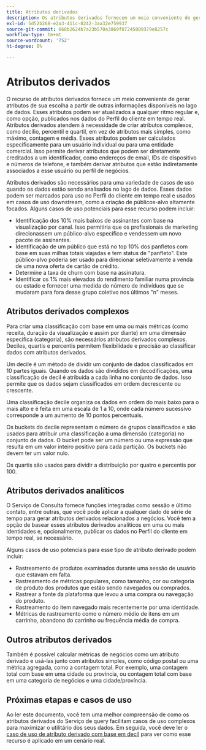 ```yaml
---
title: Atributos derivados
description: Os atributos derivados fornecem um meio conveniente de gerar atributos de sua escolha que podem ser atualizados a qualquer ritmo e publicados opcionalmente nos dados do Perfil do cliente em tempo real. Este documento fornece uma visão geral de como usar o Serviço de query para criar atributos derivados para usar com os dados do perfil.
exl-id: 5d52b268-e2a3-411c-8242-3aa32e759937
source-git-commit: 668b2624b7a23b570a3869f87245009379e8257c
workflow-type: tm+mt
source-wordcount: '752'
ht-degree: 0%

---
```


# Atributos derivados

O recurso de atributos derivados fornece um meio conveniente de gerar atributos de sua escolha a partir de outras informações disponíveis no lago de dados. Esses atributos podem ser atualizados a qualquer ritmo regular e, como opção, publicados nos dados do Perfil do cliente em tempo real. Atributos derivados atendem à necessidade de criar atributos complexos, como decílio, percentil e quartil, em vez de atributos mais simples, como máximo, contagem e média. Esses atributos podem ser calculados especificamente para um usuário individual ou para uma entidade comercial. Isso permite derivar atributos que podem ser diretamente creditados a um identificador, como endereços de email, IDs de dispositivo e números de telefone, e também derivar atributos que estão indiretamente associados a esse usuário ou perfil de negócios.

Atributos derivados são necessários para uma variedade de casos de uso quando os dados estão sendo analisados no lago de dados. Esses dados podem ser marcados para uso no Perfil do cliente em tempo real e usados em casos de uso downstream, como a criação de públicos-alvo altamente focados. Alguns casos de uso potenciais para esse recurso podem incluir:

* Identificação dos 10% mais baixos de assinantes com base na visualização por canal. Isso permitiria que os profissionais de marketing direcionassem um público-alvo específico e vendessem um novo pacote de assinantes.
* Identificação de um público que está no top 10% dos panfletos com base em suas milhas totais viajadas e tem status de &quot;panfleto&quot;. Este público-alvo poderia ser usado para direcionar seletivamente a venda de uma nova oferta de cartão de crédito.
* Determine a taxa de churn com base na assinatura.
* Identificar os 1% mais elevados do rendimento familiar numa província ou estado e fornecer uma medida do número de indivíduos que se mudaram para fora desse grupo coletivo nos últimos &quot;n&quot; meses.

## Atributos derivados complexos

Para criar uma classificação com base em uma ou mais métricas (como receita, duração da visualização e assim por diante) em uma dimensão específica (categoria), são necessários atributos derivados complexos. Deciles, quartis e percentis permitem flexibilidade e precisão ao classificar dados com atributos derivados.

Um decile é um método de dividir um conjunto de dados classificados em 10 partes iguais. Quando os dados são divididos em decodificações, uma classificação de decil é atribuída a cada linha no conjunto de dados. Isso permite que os dados sejam classificados em ordem decrescente ou crescente.

Uma classificação decile organiza os dados em ordem do mais baixo para o mais alto e é feita em uma escala de 1 a 10, onde cada número sucessivo corresponde a um aumento de 10 pontos percentuais.

Os buckets do decile representam o número de grupos classificados e são usados para atribuir uma classificação a uma dimensão (categoria) no conjunto de dados. O bucket pode ser um número ou uma expressão que resulta em um valor inteiro positivo para cada partição. Os buckets não devem ter um valor nulo.

Os quartis são usados para dividir a distribuição por quatro e percentis por 100.

## Atributos derivados analíticos

O Serviço de Consulta fornece funções integradas como sessão e último contato, entre outras, que você pode aplicar a qualquer dado de série de tempo para gerar atributos derivados relacionados a negócios. Você tem a opção de basear esses atributos derivados analíticos em uma ou mais identidades e, opcionalmente, publicar os dados no Perfil do cliente em tempo real, se necessário.

Alguns casos de uso potenciais para esse tipo de atributo derivado podem incluir:

* Rastreamento de produtos examinados durante uma sessão de usuário que estavam em falta.
* Rastreamento de métricas populares, como tamanho, cor ou categoria de produto dos produtos que estão sendo navegados ou comprados.
* Rastrear a fonte da plataforma que levou a uma compra ou navegação do produto.
* Rastreamento do item navegado mais recentemente por uma identidade.
* Métricas de rastreamento como o número médio de itens em um carrinho, abandono do carrinho ou frequência média de compra.

## Outros atributos derivados

Também é possível calcular métricas de negócios como um atributo derivado e usá-las junto com atributos simples, como código postal ou uma métrica agregada, como a contagem total. Por exemplo, uma contagem total com base em uma cidade ou província, ou contagem total com base em uma categoria de negócios e uma cidade/província.

## Próximas etapas e casos de uso

Ao ler este documento, você tem uma melhor compreensão de como os atributos derivados do Serviço de query facilitam casos de uso complexos para maximizar o utilitário dos seus dados. Em seguida, você deve ler o [caso de uso de atributo derivado com base em decil](../../use-cases/deciles-use-case.md) para ver como esse recurso é aplicado em um cenário real.
